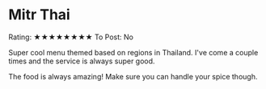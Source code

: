 # Mitr Thai

Rating: ★★★★★★★★
To Post: No

Super cool menu themed based on regions in Thailand. I've come a couple times and the service is always super good.

The food is always amazing! Make sure you can handle your spice though.